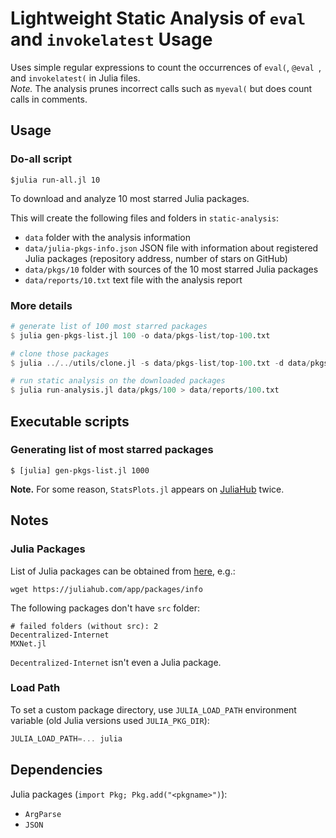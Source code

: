 # Lightweight Static Analysis of `eval` and `invokelatest` Usage

Uses simple regular expressions to count the occurrences of
`eval(`, `@eval `, and `invokelatest(` in Julia files.  
*Note.* The analysis prunes incorrect calls such as `myeval(`
but does count calls in comments.

## Usage

### Do-all script

`$julia run-all.jl 10`

To download and analyze 10 most starred Julia packages.

This will create the following files and folders in `static-analysis`:

* `data` folder with the analysis information
* `data/julia-pkgs-info.json` JSON file with information about registered
  Julia packages (repository address, number of stars on GitHub)
* `data/pkgs/10` folder with sources of the 10 most starred Julia packages
* `data/reports/10.txt` text file with the analysis report

### More details

```julia
# generate list of 100 most starred packages
$ julia gen-pkgs-list.jl 100 -o data/pkgs-list/top-100.txt

# clone those packages
$ julia ../../utils/clone.jl -s data/pkgs-list/top-100.txt -d data/pkgs/100

# run static analysis on the downloaded packages
$ julia run-analysis.jl data/pkgs/100 > data/reports/100.txt
```

## Executable scripts

### Generating list of most starred packages

```
$ [julia] gen-pkgs-list.jl 1000
```

**Note.** For some reason, `StatsPlots.jl` appears on
[JuliaHub](https://juliahub.com/ui/Packages) twice.

## Notes

### Julia Packages

List of Julia packages can be obtained from
[here](https://juliahub.com/app/packages/info), e.g.:

```
wget https://juliahub.com/app/packages/info
```

The following packages don't have `src` folder:

```
# failed folders (without src): 2
Decentralized-Internet
MXNet.jl
```

`Decentralized-Internet` isn't even a Julia package.

### Load Path

To set a custom package directory, use `JULIA_LOAD_PATH` environment variable
(old Julia versions used `JULIA_PKG_DIR`):

```julia
JULIA_LOAD_PATH=... julia
```

## Dependencies

Julia packages (`import Pkg; Pkg.add("<pkgname>")`):

* `ArgParse`
* `JSON`
